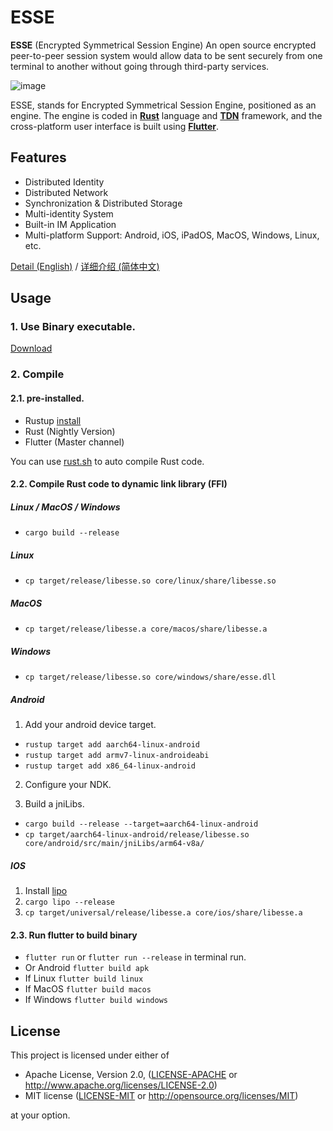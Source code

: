 # ESSE

**ESSE** (Encrypted Symmetrical Session Engine) An open source encrypted peer-to-peer session system would allow data to be sent securely from one terminal to another without going through third-party services.

![image](https://cympletech.com/statics/esse-show.gif)

ESSE, stands for Encrypted Symmetrical Session Engine, positioned as an engine. The engine is coded in [**Rust**](https://github.com/rust-lang/rust) language and [**TDN**](https://github.com/cypherlink/TDN) framework, and the cross-platform user interface is built using [**Flutter**](https://github.com/flutter/flutter).

## Features
- Distributed Identity
- Distributed Network
- Synchronization & Distributed Storage
- Multi-identity System
- Built-in IM Application
- Multi-platform Support: Android, iOS, iPadOS, MacOS, Windows, Linux, etc.

[Detail (English)](https://github.com/CympleTech/esse/wiki/what-is-ESSE) / [详细介绍 (简体中文)](https://github.com/CympleTech/esse/wiki/ESSE-%E6%98%AF%E4%BB%80%E4%B9%88)

## Usage
### 1. Use Binary executable.
[Download](https://github.com/cympletech/esse/releases)

### 2. Compile
#### 2.1. pre-installed.
- Rustup [install](https://rustup.rs/)
- Rust (Nightly Version)
- Flutter (Master channel)

You can use [rust.sh](./rust.sh) to auto compile Rust code.

#### 2.2. Compile Rust code to dynamic link library (FFI)
##### Linux / MacOS / Windows
- `cargo build --release`

##### Linux
- `cp target/release/libesse.so core/linux/share/libesse.so`

##### MacOS
- `cp target/release/libesse.a core/macos/share/libesse.a`

##### Windows
- `cp target/release/libesse.so core/windows/share/esse.dll`

##### Android
1. Add your android device target.

- `rustup target add aarch64-linux-android`
- `rustup target add armv7-linux-androideabi`
- `rustup target add x86_64-linux-android`

2. Configure your NDK.

3. Build a jniLibs.
- `cargo build --release --target=aarch64-linux-android`
- `cp target/aarch64-linux-android/release/libesse.so core/android/src/main/jniLibs/arm64-v8a/`

##### IOS
1. Install [lipo](https://github.com/TimNN/cargo-lipo)
2. `cargo lipo --release`
3. `cp target/universal/release/libesse.a core/ios/share/libesse.a`

#### 2.3. Run flutter to build binary
- `flutter run` or `flutter run --release` in terminal run.
- Or Android `flutter build apk`
- If Linux `flutter build linux`
- If MacOS `flutter build macos`
- If Windows `flutter build windows`

## License

This project is licensed under either of

 * Apache License, Version 2.0, ([LICENSE-APACHE](LICENSE-APACHE) or
   http://www.apache.org/licenses/LICENSE-2.0)
 * MIT license ([LICENSE-MIT](LICENSE-MIT) or
   http://opensource.org/licenses/MIT)

at your option.
